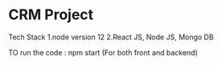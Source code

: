 # CRM Project 
Tech Stack
1.node version 12
2.React JS, Node JS, Mongo DB

TO run the code :
npm start (For both front and backend)
